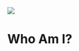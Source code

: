 [![](https://visitcount.itsvg.in/api?id=cjamaturk&label=Profiline%20bu%20zamana%20kadar%20ka%C3%A7%20ki%C5%9Fi%20bakt%C4%B1%3A&color=3&icon=5&pretty=false)](https://visitcount.itsvg.in)

# Who Am I?








<!--
**cjamaturk/CJamaTURK** is a ✨ _special_ ✨ repository because its `README.md` (this file) appears on your GitHub profile.

Here are some ideas to get you started:

- 🔭 I’m currently working on ...
- 🌱 I’m currently learning ...
- 👯 I’m looking to collaborate on ...
- 🤔 I’m looking for help with ...
- 💬 Ask me about ...
- 📫 How to reach me: ...
- 😄 Pronouns: ...
- ⚡ Fun fact: ...
-->
